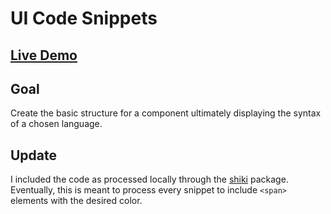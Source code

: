 # UI Code Snippets

## [Live Demo](https://codepen.io/borntofrappe/full/PooaQGv)

## Goal

Create the basic structure for a component ultimately displaying the syntax of a chosen language.

## Update

I included the code as processed locally through the [shiki](http://shiki.matsu.io/) package. Eventually, this is meant to process every snippet to include `<span>` elements with the desired color.
